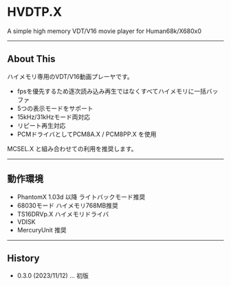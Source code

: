 # HVDTP.X

A simple high memory VDT/V16 movie player for Human68k/X680x0

---

## About This

ハイメモリ専用のVDT/V16動画プレーヤです。

 - fpsを優先するため逐次読み込み再生ではなくすべてハイメモリに一括バッファ
 - 5つの表示モードをサポート
 - 15kHz/31kHzモード両対応
 - リピート再生対応 
 - PCMドライバとしてPCM8A.X / PCM8PP.X を使用

MCSEL.X と組み合わせての利用を推奨します。

---

## 動作環境

* PhantomX 1.03d 以降 ライトバックモード推奨
* 68030モード ハイメモリ768MB推奨
* TS16DRVp.X ハイメモリドライバ
* VDISK
* MercuryUnit 推奨

---

## History

* 0.3.0 (2023/11/12) ... 初版
